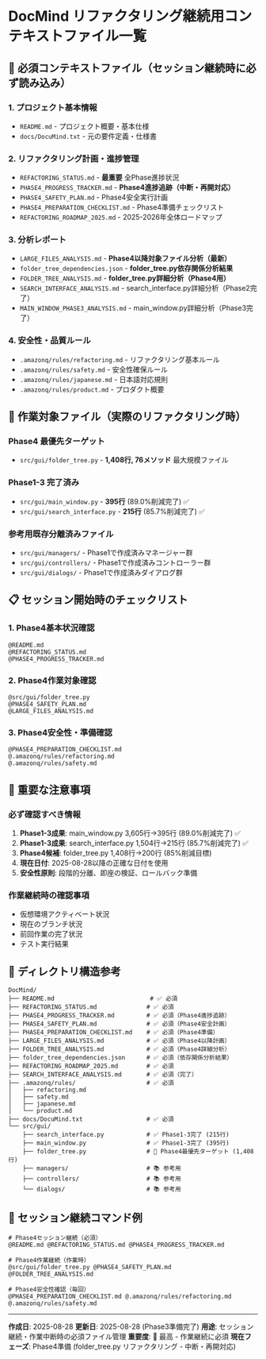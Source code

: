 # DocMind リファクタリング継続用コンテキストファイル一覧

## 🎯 必須コンテキストファイル（セッション継続時に必ず読み込み）

### 1. プロジェクト基本情報
- `README.md` - プロジェクト概要・基本仕様
- `docs/DocuMind.txt` - 元の要件定義・仕様書

### 2. リファクタリング計画・進捗管理
- `REFACTORING_STATUS.md` - **最重要** 全Phase進捗状況
- `PHASE4_PROGRESS_TRACKER.md` - **Phase4進捗追跡（中断・再開対応）**
- `PHASE4_SAFETY_PLAN.md` - Phase4安全実行計画
- `PHASE4_PREPARATION_CHECKLIST.md` - Phase4準備チェックリスト
- `REFACTORING_ROADMAP_2025.md` - 2025-2026年全体ロードマップ

### 3. 分析レポート
- `LARGE_FILES_ANALYSIS.md` - **Phase4以降対象ファイル分析（最新）**
- `folder_tree_dependencies.json` - **folder_tree.py依存関係分析結果**
- `FOLDER_TREE_ANALYSIS.md` - **folder_tree.py詳細分析（Phase4用）**
- `SEARCH_INTERFACE_ANALYSIS.md` - search_interface.py詳細分析（Phase2完了）
- `MAIN_WINDOW_PHASE3_ANALYSIS.md` - main_window.py詳細分析（Phase3完了）

### 4. 安全性・品質ルール
- `.amazonq/rules/refactoring.md` - リファクタリング基本ルール
- `.amazonq/rules/safety.md` - 安全性確保ルール
- `.amazonq/rules/japanese.md` - 日本語対応規則
- `.amazonq/rules/product.md` - プロダクト概要

## 🔧 作業対象ファイル（実際のリファクタリング時）

### Phase4 最優先ターゲット
- `src/gui/folder_tree.py` - **1,408行, 76メソッド** 最大規模ファイル

### Phase1-3 完了済み
- `src/gui/main_window.py` - **395行** (89.0%削減完了) ✅
- `src/gui/search_interface.py` - **215行** (85.7%削減完了) ✅

### 参考用既存分離済みファイル
- `src/gui/managers/` - Phase1で作成済みマネージャー群
- `src/gui/controllers/` - Phase1で作成済みコントローラー群
- `src/gui/dialogs/` - Phase1で作成済みダイアログ群

## 📋 セッション開始時のチェックリスト

### 1. Phase4基本状況確認
```
@README.md
@REFACTORING_STATUS.md
@PHASE4_PROGRESS_TRACKER.md
```

### 2. Phase4作業対象確認
```
@src/gui/folder_tree.py
@PHASE4_SAFETY_PLAN.md
@LARGE_FILES_ANALYSIS.md
```

### 3. Phase4安全性・準備確認
```
@PHASE4_PREPARATION_CHECKLIST.md
@.amazonq/rules/refactoring.md
@.amazonq/rules/safety.md
```

## 🚨 重要な注意事項

### 必ず確認すべき情報
1. **Phase1-3成果**: main_window.py 3,605行→395行 (89.0%削減完了) ✅
2. **Phase1-3成果**: search_interface.py 1,504行→215行 (85.7%削減完了) ✅
3. **Phase4候補**: folder_tree.py 1,408行→200行 (85%削減目標)
4. **現在日付**: 2025-08-28以降の正確な日付を使用
5. **安全性原則**: 段階的分離、即座の検証、ロールバック準備

### 作業継続時の確認事項
- 仮想環境アクティベート状況
- 現在のブランチ状況
- 前回作業の完了状況
- テスト実行結果

## 📁 ディレクトリ構造参考

```
DocMind/
├── README.md                           # ✅ 必須
├── REFACTORING_STATUS.md              # ✅ 必須
├── PHASE4_PROGRESS_TRACKER.md         # ✅ 必須（Phase4進捗追跡）
├── PHASE4_SAFETY_PLAN.md              # ✅ 必須（Phase4安全計画）
├── PHASE4_PREPARATION_CHECKLIST.md    # ✅ 必須（Phase4準備）
├── LARGE_FILES_ANALYSIS.md            # ✅ 必須（Phase4以降計画）
├── FOLDER_TREE_ANALYSIS.md            # ✅ 必須（Phase4詳細分析）
├── folder_tree_dependencies.json      # ✅ 必須（依存関係分析結果）
├── REFACTORING_ROADMAP_2025.md        # ✅ 必須
├── SEARCH_INTERFACE_ANALYSIS.md       # ✅ 必須（完了）
├── .amazonq/rules/                    # ✅ 必須
│   ├── refactoring.md
│   ├── safety.md
│   ├── japanese.md
│   └── product.md
├── docs/DocuMind.txt                  # ✅ 必須
└── src/gui/
    ├── search_interface.py            # ✅ Phase1-3完了 (215行)
    ├── main_window.py                 # ✅ Phase1-3完了 (395行)
    ├── folder_tree.py                 # 🎯 Phase4最優先ターゲット (1,408行)
    ├── managers/                      # 📚 参考用
    ├── controllers/                   # 📚 参考用
    └── dialogs/                       # 📚 参考用
```

## 🔄 セッション継続コマンド例

```
# Phase4セッション継続（必須）
@README.md @REFACTORING_STATUS.md @PHASE4_PROGRESS_TRACKER.md

# Phase4作業継続（作業時）
@src/gui/folder_tree.py @PHASE4_SAFETY_PLAN.md @FOLDER_TREE_ANALYSIS.md

# Phase4安全性確認（毎回）
@PHASE4_PREPARATION_CHECKLIST.md @.amazonq/rules/refactoring.md @.amazonq/rules/safety.md
```

---
**作成日**: 2025-08-28
**更新日**: 2025-08-28 (Phase3準備完了)
**用途**: セッション継続・作業中断時の必須ファイル管理
**重要度**: 🔴 最高 - 作業継続に必須
**現在フェーズ**: Phase4準備 (folder_tree.py リファクタリング - 中断・再開対応)